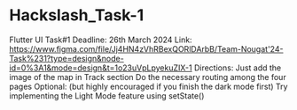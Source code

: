 # Hackslash_Task-1
Flutter UI Task#1
Deadline: 26th March 2024
Link: https://www.figma.com/file/Jj4HN4zVhRBexQORlDArbB/Team-Nougat'24-Task%231?type=design&node-id=0%3A1&mode=design&t=1o23uVpLpyekuZIX-1
Directions:
Just add the image of the map in Track section
Do the necessary routing among the four pages
Optional: (but highly encouraged if you finish the dark mode first) 
Try implementing the Light Mode feature using setState()
